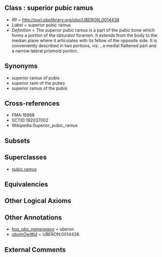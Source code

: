 
## Class : superior pubic ramus

 * *IRI* = http://purl.obolibrary.org/obo/UBERON_0014438
 * *Label* = superior pubic ramus
 * *Definition* = The superior pubic ramus is a part of the pubic bone which forms a portion of the obturator foramen. It extends from the body to the median plane where it articulates with its fellow of the opposite side. It is conveniently described in two portions, viz. , a medial flattened part and a narrow lateral prismoid portion.

## Synonyms

 * superior ramus of pubis
 * superior rami of the pubes
 * superior ramus of the pubis

## Cross-references

 * FMA:16988
 * SCTID:182037002
 * Wikipedia:Superior_pubic_ramus

## Subsets


## Superclasses

 * [pubic ramus](../../UBERON/44/UBERON_0014444.md)

## Equivalencies


## Other Logical Axioms


## Other Annotations

 * *[has_obo_namespace](../../ce/oboInOwl#hasOBONamespace.md)* = uberon
 * *[oboInOwl#id](../../id/oboInOwl#id.md)* = UBERON:0014438

## External Comments

